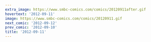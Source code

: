 ```yaml
---
extra_image: https://www.smbc-comics.com/comics/20120911after.gif
hovertext: '2012-09-11'
image: https://www.smbc-comics.com/comics/20120911.gif
next_comic: '2012-09-12'
prev_comic: '2012-09-10'
title: '2012-09-11'
---
```


